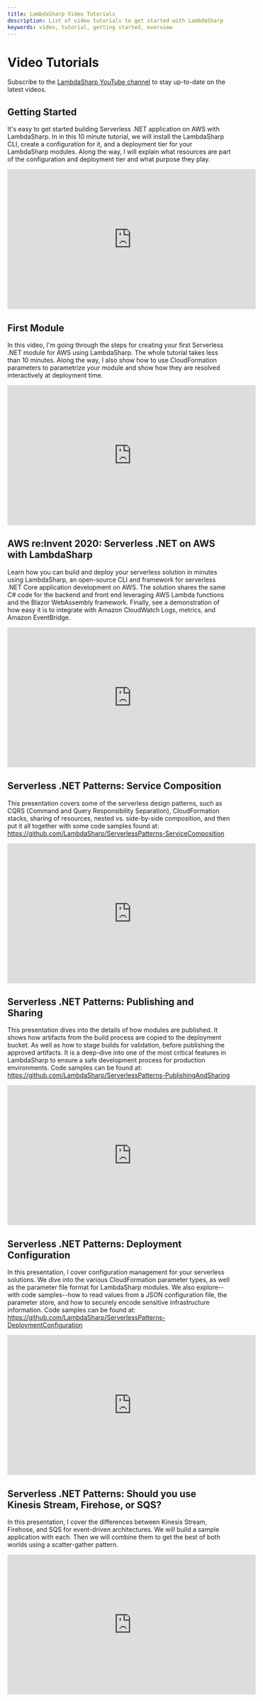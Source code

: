 ```yaml
---
title: LambdaSharp Video Tutorials
description: List of video tutorials to get started with LambdaSharp
keywords: video, tutorial, getting started, overview
---
```


# Video Tutorials

Subscribe to the [LambdaSharp YouTube channel](https://www.youtube.com/channel/UC9zH5HkC6dHvuFJR6_XZzFg) to stay up-to-date on the latest videos.

## Getting Started

It's easy to get started building Serverless .NET application on AWS with LambdaSharp. In in this 10 minute tutorial, we will install the LambdaSharp CLI, create a configuration for it, and a deployment tier for your LambdaSharp modules. Along the way, I will explain what resources are part of the configuration and deployment tier and what purpose they play.

<iframe width="560" height="315" src="https://www.youtube.com/embed/2N6mw8rObng" frameborder="0" allow="accelerometer; autoplay; clipboard-write; encrypted-media; gyroscope; picture-in-picture" allowfullscreen></iframe>

## First Module

In this video, I'm going through the steps for creating your first Serverless .NET module for AWS using  LambdaSharp. The whole tutorial takes less than 10 minutes. Along the way, I also show how to use CloudFormation parameters to parametrize your module and show how they are resolved interactively at deployment time.

<iframe width="560" height="315" src="https://www.youtube.com/embed/35fyBngzUSs" frameborder="0" allow="accelerometer; autoplay; clipboard-write; encrypted-media; gyroscope; picture-in-picture" allowfullscreen></iframe>

## AWS re:Invent 2020: Serverless .NET on AWS with LambdaSharp

Learn how you can build and deploy your serverless solution in minutes using LambdaSharp, an open-source CLI and framework for serverless .NET Core application development on AWS. The solution shares the same C# code for the backend and front end leveraging AWS Lambda functions and the Blazor WebAssembly framework. Finally, see a demonstration of how easy it is to integrate with Amazon CloudWatch Logs, metrics, and Amazon EventBridge.

<iframe width="560" height="315" src="https://www.youtube.com/embed/wN_0mQ7AUg8" frameborder="0" allow="accelerometer; autoplay; clipboard-write; encrypted-media; gyroscope; picture-in-picture" allowfullscreen></iframe>

## Serverless .NET Patterns: Service Composition

This presentation covers some of the serverless design patterns, such as CQRS (Command and Query Responsibility Separation), CloudFormation stacks, sharing of resources, nested vs. side-by-side composition, and then put it all together with some code samples found at: https://github.com/LambdaSharp/ServerlessPatterns-ServiceComposition

<iframe width="560" height="315" src="https://www.youtube.com/embed/P8o7ZI8XCRg" frameborder="0" allow="accelerometer; autoplay; clipboard-write; encrypted-media; gyroscope; picture-in-picture" allowfullscreen></iframe>

## Serverless .NET Patterns: Publishing and Sharing

This presentation dives into the details of how modules are published. It shows how artifacts from the build process are copied to the deployment bucket. As well as how to stage builds for validation, before publishing the approved artifacts. It is a deep-dive into one of the most critical features in LambdaSharp to ensure a safe development process for production environments. Code samples can be found at: https://github.com/LambdaSharp/ServerlessPatterns-PublishingAndSharing

<iframe width="560" height="315" src="https://www.youtube.com/embed/d7J0cyhCZUc" frameborder="0" allow="accelerometer; autoplay; clipboard-write; encrypted-media; gyroscope; picture-in-picture" allowfullscreen></iframe>

## Serverless .NET Patterns: Deployment Configuration

In this presentation, I cover configuration management for your serverless solutions. We dive into the various CloudFormation parameter types, as well as the parameter file format for LambdaSharp modules. We also explore--with code samples--how to read values from a JSON configuration file, the parameter store, and how to securely encode sensitive infrastructure information. Code samples can be found at: https://github.com/LambdaSharp/ServerlessPatterns-DeploymentConfiguration

<iframe width="560" height="315" src="https://www.youtube.com/embed/shVf1jjz83E" frameborder="0" allow="accelerometer; autoplay; clipboard-write; encrypted-media; gyroscope; picture-in-picture" allowfullscreen></iframe>

## Serverless .NET Patterns: Should you use Kinesis Stream, Firehose, or SQS?

In this presentation, I cover the differences between Kinesis Stream, Firehose, and SQS for event-driven architectures. We will build a sample application with each. Then we will combine them to get the best of both worlds using a scatter-gather pattern.

<iframe width="560" height="315" src="https://www.youtube.com/embed/4mybJ5G0S9Q" frameborder="0" allow="accelerometer; autoplay; clipboard-write; encrypted-media; gyroscope; picture-in-picture" allowfullscreen></iframe>
